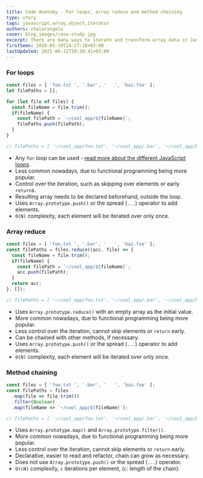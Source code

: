 ```yaml
---
title: Code Anatomy - For loops, array reduce and method chaining
type: story
tags: javascript,array,object,iterator
authors: chalarangelo
cover: blog_images/case-study.jpg
excerpt: There are many ways to iterate and transform array data in JavaScript. Learn how each one works and where you should use them.
firstSeen: 2020-05-19T14:27:18+03:00
lastUpdated: 2021-06-12T19:30:41+03:00
---
```


### For loops

```js
const files = [ 'foo.txt ', '.bar', '   ', 'baz.foo' ];
let filePaths = [];

for (let file of files) {
  const fileName = file.trim();
  if(fileName) {
    const filePath = `~/cool_app/${fileName}`;
    filePaths.push(filePath);
  }
}

// filePaths = [ '~/cool_app/foo.txt', '~/cool_app/.bar', '~/cool_app/baz.foo']
```

- Any `for` loop can be used - [read more about the different JavaScript loops](/blog/s/javascript-for-in-for-of-foreach/).
- Less common nowadays, due to functional programming being more popular.
- Control over the iteration, such as skipping over elements or early `return`s.
- Resulting array needs to be declared beforehand, outside the loop.
- Uses `Array.prototype.push()` or the spread (`...`) operator to add elements.
- `O(N)` complexity, each element will be iterated over only once.

### Array reduce

```js
const files = [ 'foo.txt ', '.bar', '   ', 'baz.foo' ];
const filePaths = files.reduce((acc, file) => {
  const fileName = file.trim();
  if(fileName) {
    const filePath = `~/cool_app/${fileName}`;
    acc.push(filePath);
  }
  return acc;
}, []);

// filePaths = [ '~/cool_app/foo.txt', '~/cool_app/.bar', '~/cool_app/baz.foo']
```

- Uses `Array.prototype.reduce()` with an empty array as the initial value.
- More common nowadays, due to functional programming being more popular.
- Less control over the iteration, cannot skip elements or `return` early.
- Can be chained with other methods, if necessary.
- Uses `Array.prototype.push()` or the spread (`...`) operator to add elements.
- `O(N)` complexity, each element will be iterated over only once.

### Method chaining

```js
const files = [ 'foo.txt ', '.bar', '   ', 'baz.foo' ];
const filePaths = files
  .map(file => file.trim())
  .filter(Boolean)
  .map(fileName => `~/cool_app/${fileName}`);

// filePaths = [ '~/cool_app/foo.txt', '~/cool_app/.bar', '~/cool_app/baz.foo']
```

- Uses `Array.prototype.map()` and `Array.prototype.filter()`.
- More common nowadays, due to functional programming being more popular.
- Less control over the iteration, cannot skip elements or `return` early.
- Declarative, easier to read and refactor, chain can grow as necessary.
- Does not use `Array.prototype.push()` or the spread (`...`) operator.
- `O(cN)` complexity, `c` iterations per element, (`c`: length of the chain).
